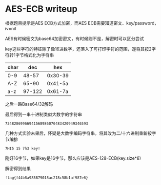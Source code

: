 
# AES-ECB writeup

根据题目提示是AES ECB方式加密，而AES ECB需要知道密文、key/password，iv=nil

AES有时候密文为base64加密密文，有时候则不是，解密时可以区分尝试

key这些字符的特征除了像16进数字，还落入了可打印字符的范围，遂将其按2字符转1字节格式化为字符串

|char|dec|hex|
|--|--|--|
|0-9|48-57|0x30-39|
|A-Z|65-90|0x41-5a|
|a-z|97-122|0x61-7a|

之后一路Base64/32解码

最后得到一串十进制类似大数字的字符串

```shell
73482869966941568986070483420949346593
```

几种方式实验未果后，怀疑是大数字编码字符串，将其改为二/十六进制重新按字节编排

```shell
7HI5 15 7h3 key!
```

刚好16字节，如果key是16字节，那么应该是AES-128-ECB(key.size*8)

解密得到结果

```shell
flag{f44b8a985879018ac218c58b1af987e6}
```
